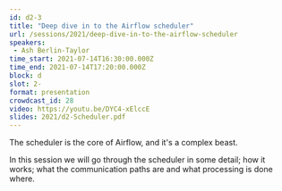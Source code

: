 ```yaml
---
id: d2-3
title: "Deep dive in to the Airflow scheduler"
url: /sessions/2021/deep-dive-in-to-the-airflow-scheduler
speakers:
 - Ash Berlin-Taylor
time_start: 2021-07-14T16:30:00.000Z
time_end: 2021-07-14T17:20:00.000Z
block: d
slot: 2-
format: presentation
crowdcast_id: 28
video: https://youtu.be/DYC4-xElccE
slides: 2021/d2-Scheduler.pdf
---
```


The scheduler is the core of Airflow, and it's a complex beast.

 In this session we will go through the scheduler in some detail; how it works; what the communication paths are and what processing is done where.
